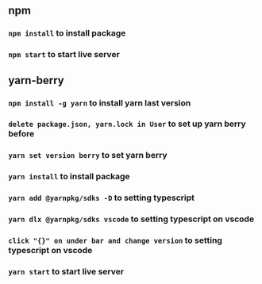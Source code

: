 ## npm
### `npm install` to install package
### `npm start` to start live server

## yarn-berry
### `npm install -g yarn` to install yarn last version
### `delete package.json, yarn.lock in User` to set up yarn berry before
### `yarn set version berry` to set yarn berry
### `yarn install` to install package
### `yarn add @yarnpkg/sdks -D` to setting typescript
### `yarn dlx @yarnpkg/sdks vscode` to setting typescript on vscode
### `click "{}" on under bar and change version` to setting typescript on vscode
### `yarn start` to start live server

